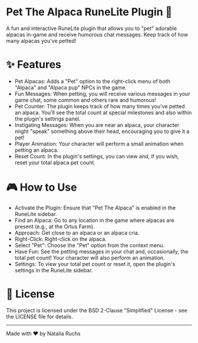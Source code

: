 # Pet The Alpaca RuneLite Plugin 🦙
A fun and interactive RuneLite plugin that allows you to "pet" adorable alpacas in-game and receive humorous chat messages. Keep track of how many alpacas you've petted!


# ✨ Features
- Pet Alpacas: Adds a "Pet" option to the right-click menu of both "Alpaca" and "Alpaca pup" NPCs in the game.
- Fun Messages: When petting, you will receive various messages in your game chat, some common and others rare and humorous!
- Pet Counter: The plugin keeps track of how many times you've petted an alpaca. You'll see the total count at special milestones and also within the plugin's settings panel.
- Instigating Messages: When you are near an alpaca, your character might "speak" something above their head, encouraging you to give it a pet!
- Player Animation: Your character will perform a small animation when petting an alpaca.
- Reset Count: In the plugin's settings, you can view and, if you wish, reset your total alpaca pet count.

# 🎮 How to Use
- Activate the Plugin: Ensure that "Pet The Alpaca" is enabled in the RuneLite sidebar.
- Find an Alpaca: Go to any location in the game where alpacas are present (e.g., at the Ortus Farm).
- Approach: Get close to an alpaca or an alpaca cria.
- Right-Click: Right-click on the alpaca.
- Select "Pet": Choose the "Pet" option from the context menu.
- Have Fun: See the petting messages in your chat and, occasionally, the total pet count! Your character will also perform an animation.
- Settings: To view your total pet count or reset it, open the plugin's settings in the RuneLite sidebar.

# 📄 License
This project is licensed under the BSD 2-Clause "Simplified" License - see the LICENSE file for details.

---

Made with ❤️ by Natalia Ruchs
